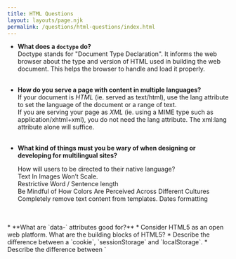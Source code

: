```yaml
---
title: HTML Questions
layout: layouts/page.njk
permalink: /questions/html-questions/index.html
---
```


* **What does a `doctype` do?**  
  Doctype stands for "Document Type Declaration". It informs the web browser about the type and version of HTML used in building the web document. This helps the browser to handle and load it properly. <br/> <br/>  
* **How do you serve a page with content in multiple languages?**  
  If your document is *HTML* (ie. served as text/html), use the lang attribute to set the language of the document or a range of text.  
  If you are serving your page as *XML* (ie. using a MIME type such as application/xhtml+xml), you do not need the lang attribute. The xml:lang attribute alone will suffice.<br/> <br/> 
* **What kind of things must you be wary of when designing or developing for multilingual sites?**

  How will users to be directed to their native language?  
  Text In Images Won’t Scale.  
  Restrictive Word / Sentence length  
  Be Mindful of How Colors Are Perceived Across Different Cultures  
  Completely remove text content from templates.
  Dates formatting
 <br/>
 <br/> 
* **What are `data-` attributes good for?**
* Consider HTML5 as an open web platform. What are the building blocks of HTML5?
* Describe the difference between a `cookie`, `sessionStorage` and `localStorage`.
* Describe the difference between `<script>`, `<script async>` and `<script defer>`.
* Why is it generally a good idea to position CSS `<link>`s between `<head></head>` and JS `<script>`s just before `</body>`? Do you know any exceptions?
* What is progressive rendering?
* Why you would use a `srcset` attribute in an image tag? Explain the process the browser uses when evaluating the content of this attribute.
* Have you used different HTML templating languages before?
